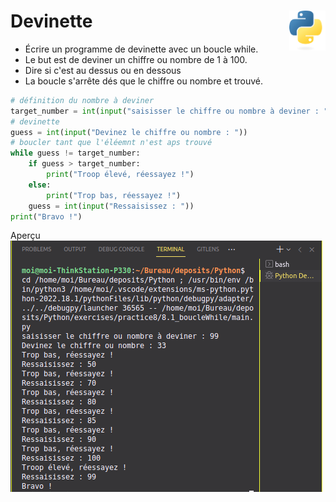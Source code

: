 # Devinette <img align="right" src="../../../src/images/Python-logo-notext.svg" alt="Python" title="Phthon" widht="auto" height="64px">  

* Écrire un programme de devinette avec un boucle while.
* Le but est de deviner un chiffre ou nombre de 1 à 100.
* Dire si c'est au dessus ou en dessous
* La boucle s'arrête dés que le chiffre ou nombre et trouvé.  

```python  
# définition du nombre à deviner
target_number = int(input("saisisser le chiffre ou nombre à deviner : "))
# devinette
guess = int(input("Devinez le chiffre ou nombre : "))
# boucler tant que l'éléemnt n'est aps trouvé
while guess != target_number:
    if guess > target_number:
        print("Troop élevé, réessayez !")
    else:
        print("Trop bas, réessayez !")
    guess = int(input("Ressaisissez : "))
print("Bravo !")
```
Aperçu  
![Overview](overview.png "Aperçu")